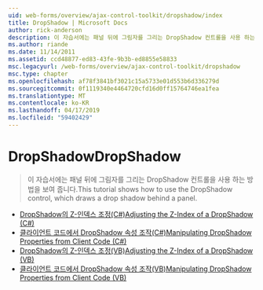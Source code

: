 ```yaml
---
uid: web-forms/overview/ajax-control-toolkit/dropshadow/index
title: DropShadow | Microsoft Docs
author: rick-anderson
description: 이 자습서에는 패널 뒤에 그림자를 그리는 DropShadow 컨트롤을 사용 하는 방법을 보여 줍니다.
ms.author: riande
ms.date: 11/14/2011
ms.assetid: ccd48877-ed83-43fe-9b3b-ed8855e58833
msc.legacyurl: /web-forms/overview/ajax-control-toolkit/dropshadow
msc.type: chapter
ms.openlocfilehash: af78f3841bf3021c15a5733e01d553b6d336279d
ms.sourcegitcommit: 0f1119340e4464720cfd16d0ff15764746ea1fea
ms.translationtype: MT
ms.contentlocale: ko-KR
ms.lasthandoff: 04/17/2019
ms.locfileid: "59402429"
---
```

# <a name="dropshadow"></a><span data-ttu-id="26a10-103">DropShadow</span><span class="sxs-lookup"><span data-stu-id="26a10-103">DropShadow</span></span>

> <span data-ttu-id="26a10-104">이 자습서에는 패널 뒤에 그림자를 그리는 DropShadow 컨트롤을 사용 하는 방법을 보여 줍니다.</span><span class="sxs-lookup"><span data-stu-id="26a10-104">This tutorial shows how to use the DropShadow control, which draws a drop shadow behind a panel.</span></span>


- [<span data-ttu-id="26a10-105">DropShadow의 Z-인덱스 조정(C#)</span><span class="sxs-lookup"><span data-stu-id="26a10-105">Adjusting the Z-Index of a DropShadow (C#)</span></span>](adjusting-the-z-index-of-a-dropshadow-cs.md)
- [<span data-ttu-id="26a10-106">클라이언트 코드에서 DropShadow 속성 조작(C#)</span><span class="sxs-lookup"><span data-stu-id="26a10-106">Manipulating DropShadow Properties from Client Code (C#)</span></span>](manipulating-dropshadow-properties-from-client-code-cs.md)
- [<span data-ttu-id="26a10-107">DropShadow의 Z-인덱스 조정(VB)</span><span class="sxs-lookup"><span data-stu-id="26a10-107">Adjusting the Z-Index of a DropShadow (VB)</span></span>](adjusting-the-z-index-of-a-dropshadow-vb.md)
- [<span data-ttu-id="26a10-108">클라이언트 코드에서 DropShadow 속성 조작(VB)</span><span class="sxs-lookup"><span data-stu-id="26a10-108">Manipulating DropShadow Properties from Client Code (VB)</span></span>](manipulating-dropshadow-properties-from-client-code-vb.md)
